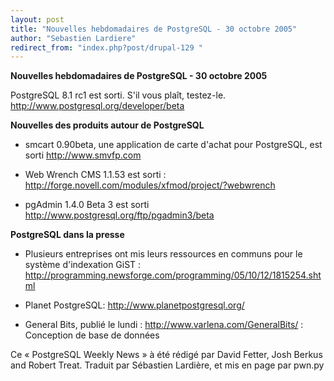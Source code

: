 ```yaml
---
layout: post
title: "Nouvelles hebdomadaires de PostgreSQL - 30 octobre 2005"
author: "Sebastien Lardiere"
redirect_from: "index.php?post/drupal-129 "
---
```



<p><strong>Nouvelles hebdomadaires de PostgreSQL - 30 octobre 2005</strong></p>

<p>

PostgreSQL 8.1 rc1 est sorti. S'il vous plaît, testez-le.  <a target="_blank" href="http://www.postgresql.org/developer/beta">http://www.postgresql.org/developer/beta</a></p>

<!--more-->


<strong>Nouvelles des produits autour de PostgreSQL</strong>

<ul>

<li>

smcart 0.90beta, une application de carte d'achat pour PostgreSQL, est sorti <a target="_blank" href="http://www.smvfp.com">http://www.smvfp.com</a>

</li>

<li>

Web Wrench CMS 1.1.53 est sorti : <a target="_blank" href="http://forge.novell.com/modules/xfmod/project/?webwrench">http://forge.novell.com/modules/xfmod/project/?webwrench</a>

</li>

<li>

pgAdmin 1.4.0 Beta 3 est sorti <a target="_blank" href="http://www.postgresql.org/ftp/pgadmin3/beta">http://www.postgresql.org/ftp/pgadmin3/beta</a>

</li>

</ul>

<p><strong>PostgreSQL dans la presse</strong></p>

<ul>

<li>

Plusieurs entreprises ont mis leurs ressources en communs pour le système d'indexation GiST : <a target="_blank" href="http://programming.newsforge.com/programming/05/10/12/1815254.shtml">http://programming.newsforge.com/programming/05/10/12/1815254.shtml</a>

</li>

<li>

Planet PostgreSQL:  <a target="_blank" href="http://www.planetpostgresql.org/">http://www.planetpostgresql.org/</a>

</li>

<li>

General Bits, publié le lundi :  <a target="_blank" href="http://www.varlena.com/GeneralBits/">http://www.varlena.com/GeneralBits/</a> : Conception de base de données</li>

</ul>

<p>

Ce « PostgreSQL Weekly News » à été rédigé par David Fetter, Josh Berkus and Robert Treat. Traduit par Sébastien Lardière, et mis en page par pwn.py

</p>